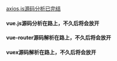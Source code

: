 [axios.js源码分析已完结](/axios/)
#### vue.js源码分析在路上，不久后将会放开
#### vue-router源码解析在路上，不久后将会放开
#### vuex源码解析在路上，不久后将会放开